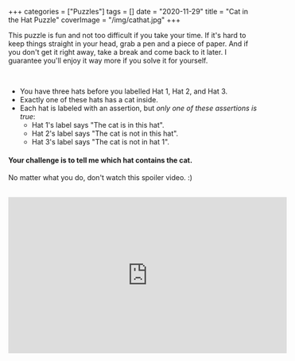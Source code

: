 +++
categories = ["Puzzles"]
tags = []
date = "2020-11-29"
title = "Cat in the Hat Puzzle"
coverImage = "/img/cathat.jpg"
+++

This puzzle is fun and not too difficult if you take your time. If it's hard to keep things straight in your head, grab a pen and a piece of paper. And if you don't get it right away, take a break and come back to it later. I guarantee you'll enjoy it way more if you solve it for yourself.

<!--more-->

<br>

- You have three hats before you labelled Hat 1, Hat 2, and Hat 3.
- Exactly one of these hats has a cat inside.
- Each hat is labeled with an assertion, but *only one of these assertions is true*:
  - Hat 1's label says "The cat is in this hat".
  - Hat 2's label says "The cat is not in this hat".
  - Hat 3's label says "The cat is not in hat 1".

<h4>Your challenge is to tell me which hat contains the cat.</h4>

No matter what you do, don't watch this spoiler video. :)

<br>

<iframe width="560" height="315" src="https://www.youtube.com/embed/cyb20AgH9vQ" frameborder="0" allow="accelerometer; autoplay; clipboard-write; encrypted-media; gyroscope; picture-in-picture" allowfullscreen></iframe>

